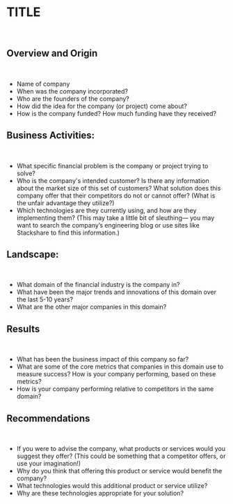 # TITLE
​
## Overview and Origin
​
* Name of company
​
* When was the company incorporated?
​
* Who are the founders of the company?
​
* How did the idea for the company (or project) come about?
​
* How is the company funded? How much funding have they received?
​
​
## Business Activities:
​
* What specific financial problem is the company or project trying to solve?
​
* Who is the company's intended customer?  Is there any information about the market size of this set of customers?
What solution does this company offer that their competitors do not or cannot offer? (What is the unfair advantage they utilize?)
​
* Which technologies are they currently using, and how are they implementing them? (This may take a little bit of sleuthing–– you may want to search the company’s engineering blog or use sites like Stackshare to find this information.)
​
​
## Landscape:
​
* What domain of the financial industry is the company in?
​
* What have been the major trends and innovations of this domain over the last 5-10 years?
​
* What are the other major companies in this domain?
​
​
## Results
​
* What has been the business impact of this company so far?
​
* What are some of the core metrics that companies in this domain use to measure success? How is your company performing, based on these metrics?
​
* How is your company performing relative to competitors in the same domain?
​
​
## Recommendations
​
* If you were to advise the company, what products or services would you suggest they offer? (This could be something that a competitor offers, or use your imagination!)
​
* Why do you think that offering this product or service would benefit the company?
​
* What technologies would this additional product or service utilize?
​
* Why are these technologies appropriate for your solution?